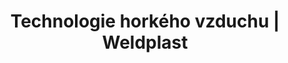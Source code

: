 ---
Link: "file:/Users/vinayakpatel/Downloads/www.weldplast.cz/sk/produkty/technologie-horkeho-vzduchu/ohrivace-lhs/technologie-horkeho-vzduchu-ohrivace-lhs-lhs-61"
product_name: "null"
product_id: "null"
title: "Technologie horkého vzduchu | Weldplast"
product_desc: ""
product_specs: ""
product_downloads: ""
href: ""
accessories: ""
similar_products: ""
---